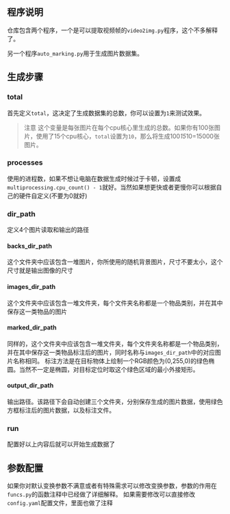 ## 程序说明
仓库包含两个程序，一个是可以提取视频帧的`video2img.py`程序，这个不多解释了。

另一个程序`auto_marking.py`用于生成图片数据集。
## 生成步骤
### total
首先定义`total`，这决定了生成数据集的总数，你可以设置为`1`来测试效果。

> 注意
> 这个变量是每张图片在每个cpu核心里生成的总数。如果你有100张图片，使用了15个cpu核心，`total`设置为`10`，那么将生成100*15*10=15000张图片。

### processes
使用的进程数，如果不想让电脑在数据生成时候过于卡顿，设置成`multiprocessing.cpu_count() - 1`就好。当然如果想更快或者更慢你可以根据自己的硬件自定义(不要为0就好)

### dir_path
定义4个图片读取和输出的路径

#### backs_dir_path
这个文件夹中应该包含一堆图片，你所使用的随机背景图片，尺寸不要太小，这个尺寸就是输出图像的尺寸

#### images_dir_path
这个文件夹中应该包含一堆文件夹，每个文件夹名称都是一个物品类别，并在其中保存这一类物品的图片

#### marked_dir_path
同样的，这个文件夹中应该包含一堆文件夹，每个文件夹名称都是一个物品类别，并在其中保存这一类物品标注后的图片，同时名称与`images_dir_path`中的对应图片名称相同。
标注方法是在目标物体上绘制一个RGB颜色为(0,255,0)的绿色椭圆。当然不一定是椭圆，对目标定位时取这个绿色区域的最小外接矩形。

#### output_dir_path
输出路径。该路径下会自动创建三个文件夹，分别保存生成的图片数据，使用绿色方框标注后的图片数据，以及标注文件。

### run
配置好以上内容后就可以开始生成数据了

## 参数配置
如果你对默认变换参数不满意或者有特殊需求可以修改变换参数，参数的作用在`funcs.py`的函数注释中已经做了详细解释。
如果需要修改可以直接修改`config.yaml`配置文件，里面也做了注释
